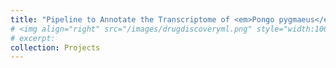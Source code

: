 ```yaml
---
title: "Pipeline to Annotate the Transcriptome of <em>Pongo pygmaeus</em>"
# <img align="right" src="/images/drugdiscoveryml.png" style="width:100px;height:100px" />
# excerpt:
collection: Projects
---
```

